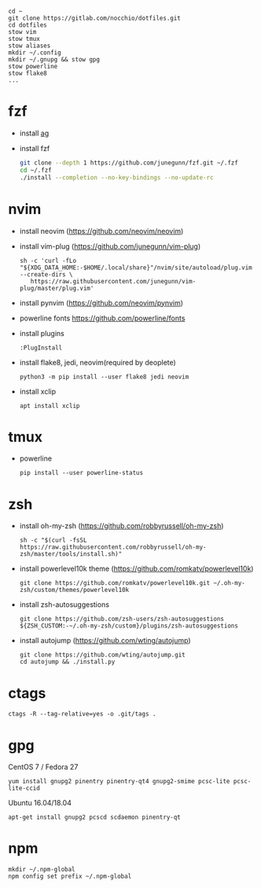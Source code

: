 ```
cd ~
git clone https://gitlab.com/nocchio/dotfiles.git
cd dotfiles
stow vim
stow tmux
stow aliases
mkdir ~/.config
mkdir ~/.gnupg && stow gpg
stow powerline
stow flake8
...
```
fzf
===

* install [ag](https://github.com/ggreer/the_silver_searcher)

* install fzf

    ```bash
    git clone --depth 1 https://github.com/junegunn/fzf.git ~/.fzf
    cd ~/.fzf
    ./install --completion --no-key-bindings --no-update-rc
    ```


nvim
====
* install neovim (https://github.com/neovim/neovim)
* install vim-plug (https://github.com/junegunn/vim-plug)  

    ```
    sh -c 'curl -fLo "${XDG_DATA_HOME:-$HOME/.local/share}"/nvim/site/autoload/plug.vim --create-dirs \
       https://raw.githubusercontent.com/junegunn/vim-plug/master/plug.vim'
    ```


* install pynvim (https://github.com/neovim/pynvim)
* powerline fonts https://github.com/powerline/fonts  
* install plugins

    ```
    :PlugInstall
    ```

* install flake8, jedi, neovim(required by deoplete)

    ```
    python3 -m pip install --user flake8 jedi neovim
    ```

* install xclip

    ```
    apt install xclip
    ```


tmux
====
* powerline  

    ```
    pip install --user powerline-status
    ```


zsh
===
* install oh-my-zsh (https://github.com/robbyrussell/oh-my-zsh)  

    ```
    sh -c "$(curl -fsSL https://raw.githubusercontent.com/robbyrussell/oh-my-zsh/master/tools/install.sh)"
    ```

* install powerlevel10k theme (https://github.com/romkatv/powerlevel10k)  

    ```
    git clone https://github.com/romkatv/powerlevel10k.git ~/.oh-my-zsh/custom/themes/powerlevel10k
    ```

* install zsh-autosuggestions

    ```
    git clone https://github.com/zsh-users/zsh-autosuggestions ${ZSH_CUSTOM:-~/.oh-my-zsh/custom}/plugins/zsh-autosuggestions
    ```

* install autojump (https://github.com/wting/autojump)

    ```
    git clone https://github.com/wting/autojump.git
    cd autojump && ./install.py
    ```


ctags
=====

    ctags -R --tag-relative=yes -o .git/tags .


gpg
===

CentOS 7 / Fedora 27

    yum install gnupg2 pinentry pinentry-qt4 gnupg2-smime pcsc-lite pcsc-lite-ccid

Ubuntu 16.04/18.04

    apt-get install gnupg2 pcscd scdaemon pinentry-qt


npm
===

    mkdir ~/.npm-global
    npm config set prefix ~/.npm-global
